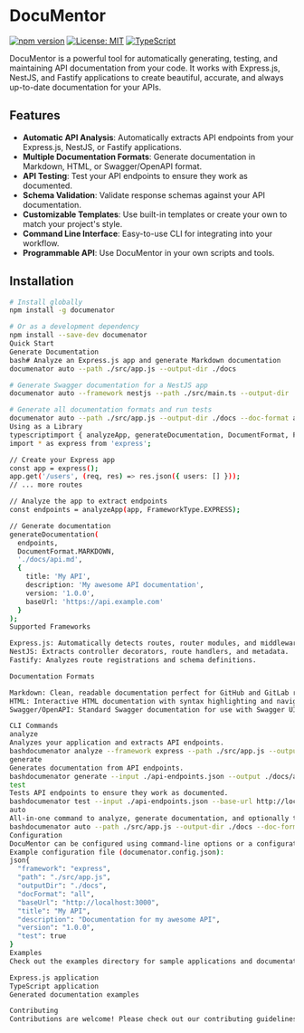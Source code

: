 # DocuMentor

[![npm version](https://img.shields.io/npm/v/documenator.svg)](https://www.npmjs.com/package/documenator)
[![License: MIT](https://img.shields.io/badge/License-MIT-yellow.svg)](https://opensource.org/licenses/MIT)
[![TypeScript](https://img.shields.io/badge/TypeScript-4.7-blue)](https://www.typescriptlang.org/)

DocuMentor is a powerful tool for automatically generating, testing, and maintaining API documentation from your code. It works with Express.js, NestJS, and Fastify applications to create beautiful, accurate, and always up-to-date documentation for your APIs.

## Features

- **Automatic API Analysis**: Automatically extracts API endpoints from your Express.js, NestJS, or Fastify applications.
- **Multiple Documentation Formats**: Generate documentation in Markdown, HTML, or Swagger/OpenAPI format.
- **API Testing**: Test your API endpoints to ensure they work as documented.
- **Schema Validation**: Validate response schemas against your API documentation.
- **Customizable Templates**: Use built-in templates or create your own to match your project's style.
- **Command Line Interface**: Easy-to-use CLI for integrating into your workflow.
- **Programmable API**: Use DocuMentor in your own scripts and tools.

## Installation

```bash
# Install globally
npm install -g documenator

# Or as a development dependency
npm install --save-dev documenator
Quick Start
Generate Documentation
bash# Analyze an Express.js app and generate Markdown documentation
documenator auto --path ./src/app.js --output-dir ./docs

# Generate Swagger documentation for a NestJS app
documenator auto --framework nestjs --path ./src/main.ts --output-dir ./docs --doc-format swagger

# Generate all documentation formats and run tests
documenator auto --path ./src/app.js --output-dir ./docs --doc-format all --test
Using as a Library
typescriptimport { analyzeApp, generateDocumentation, DocumentFormat, FrameworkType } from 'documenator';
import * as express from 'express';

// Create your Express app
const app = express();
app.get('/users', (req, res) => res.json({ users: [] }));
// ... more routes

// Analyze the app to extract endpoints
const endpoints = analyzeApp(app, FrameworkType.EXPRESS);

// Generate documentation
generateDocumentation(
  endpoints,
  DocumentFormat.MARKDOWN,
  './docs/api.md',
  {
    title: 'My API',
    description: 'My awesome API documentation',
    version: '1.0.0',
    baseUrl: 'https://api.example.com'
  }
);
Supported Frameworks

Express.js: Automatically detects routes, router modules, and middleware.
NestJS: Extracts controller decorators, route handlers, and metadata.
Fastify: Analyzes route registrations and schema definitions.

Documentation Formats

Markdown: Clean, readable documentation perfect for GitHub and GitLab repositories.
HTML: Interactive HTML documentation with syntax highlighting and navigation.
Swagger/OpenAPI: Standard Swagger documentation for use with Swagger UI or Redoc.

CLI Commands
analyze
Analyzes your application and extracts API endpoints.
bashdocumenator analyze --framework express --path ./src/app.js --output ./api-endpoints.json
generate
Generates documentation from API endpoints.
bashdocumenator generate --input ./api-endpoints.json --output ./docs/api.md --format markdown
test
Tests API endpoints to ensure they work as documented.
bashdocumenator test --input ./api-endpoints.json --base-url http://localhost:3000
auto
All-in-one command to analyze, generate documentation, and optionally test.
bashdocumenator auto --path ./src/app.js --output-dir ./docs --doc-format all --test
Configuration
DocuMentor can be configured using command-line options or a configuration file.
Example configuration file (documenator.config.json):
json{
  "framework": "express",
  "path": "./src/app.js",
  "outputDir": "./docs",
  "docFormat": "all",
  "baseUrl": "http://localhost:3000",
  "title": "My API",
  "description": "Documentation for my awesome API",
  "version": "1.0.0",
  "test": true
}
Examples
Check out the examples directory for sample applications and documentation:

Express.js application
TypeScript application
Generated documentation examples

Contributing
Contributions are welcome! Please check out our contributing guidelines.